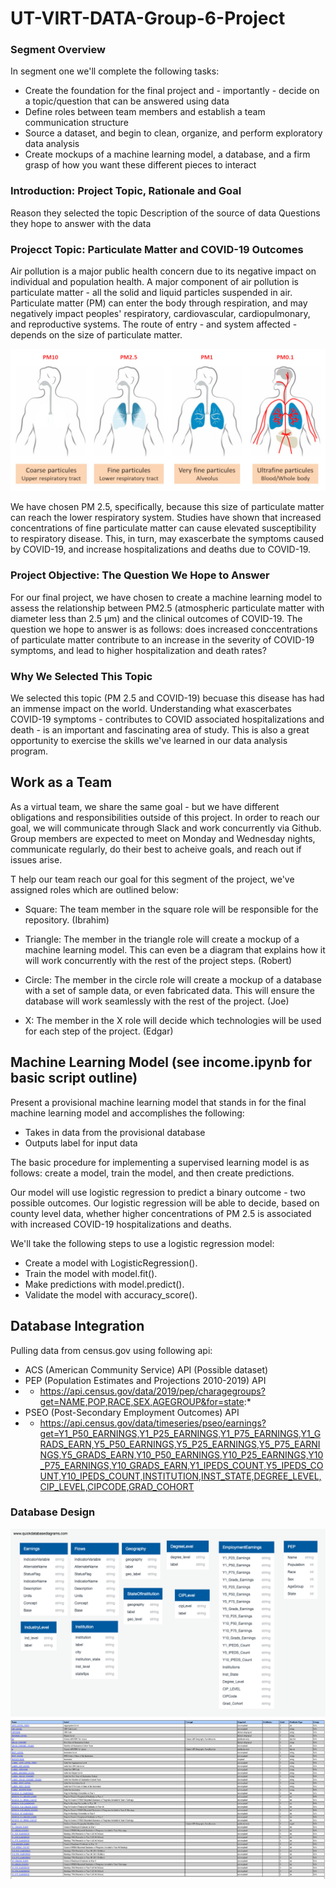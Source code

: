 # UT-VIRT-DATA-Group-6-Project

### Segment Overview
In segment one we'll complete the following tasks:
- Create the foundation for the final project and - importantly - decide on a topic/question that can be answered using data
- Define roles between team members and establish a team communication structure
- Source a dataset, and begin to clean, organize, and perform exploratory data analysis
- Create mockups of a machine learning model, a database, and a firm grasp of how you want these different pieces to interact

### Introduction: Project Topic, Rationale and Goal

Reason they selected the topic 
Description of the source of data
Questions they hope to answer with the data

### Projecct Topic: Particulate Matter and COVID-19 Outcomes
Air pollution is a major public health concern due to its negative impact on individual and population health. A major component of air pollution is particulate matter - all the solid and liquid particles suspended in air. Particulate matter (PM) can enter the body through respiration, and may negatively impact peoples' respiratory, cardiovascular, cardiopulmonary, and reproductive systems. The route of entry - and system affected - depends on the size of particulate matter.

![](ParticulateMatter.jpg)

We have chosen PM 2.5, specifically, because this size of particulate matter can reach the lower respiratory system. Studies have shown that increased concentrations of fine particulate matter can cause elevated susceptibility to respiratory disease. This, in turn, may exascerbate the symptoms caused by COVID-19, and increase hospitalizations and deaths due to COVID-19.

### Project Objective: The Question We Hope to Answer
For our final project, we have chosen to create a machine learning model to assess the relationship between PM2.5 (atmospheric particulate matter with diameter less than 2.5 μm) and the clinical outcomes of COVID-19. The question we hope to answer is as follows: does increased conccentrations of particulate matter contribute to an increase in the severity of COVID-19 symptoms, and lead to higher hospitalization and death rates?

### Why We Selected This Topic
We selected this topic (PM 2.5 and COVID-19) becuase this disease has had an immense impact on the world. Understanding what exascerbates COVID-19 symptoms - contributes to COVID associated hospitalizations and death - is an important and fascinating area of study. This is also a great opportunity to exercise the skills we've learned in our data analysis program.

## Work as a Team
As a virtual team, we share the same goal - but we have different obligations and responsibilities outside of this project. In order to reach our goal, we will communicate through Slack and work concurrently via Github. Group members are expected to meet on Monday and Wednesday nights, communicate regularly, do their best to acheive goals, and reach out if issues arise.

T help our team reach our goal for this segment of the project, we've assigned roles which are outlined below:
- Square: The team member in the square role will be responsible for the repository. (Ibrahim)

- Triangle: The member in the triangle role will create a mockup of a machine learning model. This can even be a diagram that explains how it will work concurrently with the rest of the project steps. (Robert)

- Circle: The member in the circle role will create a mockup of a database with a set of sample data, or even fabricated data. This will ensure the database will work seamlessly with the rest of the project. (Joe)

- X: The member in the X role will decide which technologies will be used for each step of the project. (Edgar)

## Machine Learning Model (see income.ipynb for basic script outline)
Present a provisional machine learning model that stands in for the final machine learning model and accomplishes the following:

- Takes in data from the provisional database
- Outputs label for input data

The basic procedure for implementing a supervised learning model is as follows: create a model, train the model, and then create predictions.

Our model will use logistic regression to predict a binary outcome - two possible outcomes. Our logistic regression will be able to decide, based on county level data, whether higher concentrations of PM 2.5 is associated with increased COVID-19 hospitalizations and deaths.

 We'll take the following steps to use a logistic regression model:

- Create a model with LogisticRegression().
- Train the model with model.fit().
- Make predictions with model.predict().
- Validate the model with accuracy_score().


## Database Integration
Pulling data from census.gov using following api:
- ACS (American Community Service) API (Possible dataset)
- PEP (Population Estimates and Projections 2010-2019) API
- - https://api.census.gov/data/2019/pep/charagegroups?get=NAME,POP,RACE,SEX,AGEGROUP&for=state:*
- PSEO (Post-Secondary Employment Outcomes) API
- - https://api.census.gov/data/timeseries/pseo/earnings?get=Y1_P50_EARNINGS,Y1_P25_EARNINGS,Y1_P75_EARNINGS,Y1_GRADS_EARN,Y5_P50_EARNINGS,Y5_P25_EARNINGS,Y5_P75_EARNINGS,Y5_GRADS_EARN,Y10_P50_EARNINGS,Y10_P25_EARNINGS,Y10_P75_EARNINGS,Y10_GRADS_EARN,Y1_IPEDS_COUNT,Y5_IPEDS_COUNT,Y10_IPEDS_COUNT,INSTITUTION,INST_STATE,DEGREE_LEVEL,CIP_LEVEL,CIPCODE,GRAD_COHORT

### Database Design

![](Resources/DatabaseDesign.png)
![](Resources/PSEO_Variables.png)





